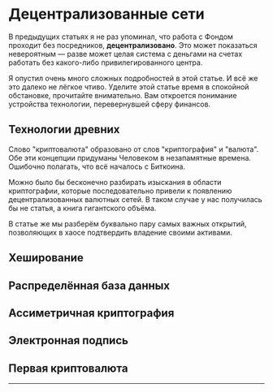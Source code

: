 # Децентрализованные сети

В предыдущих статьях я не раз упоминал, что работа с Фондом проходит
без посредников, **децентрализовано**. Это может показаться невероятным —
разве может целая система с деньгами на счетах работать без
какого-либо привилегированного центра.

Я опустил очень много сложных подробностей в этой статье. И всё же это далеко
не лёгкое чтиво. Уделите этой статье время в спокойной обстановке, прочитайте
внимательно. Вам откроется понимание устройства технологии, перевернувшей
сферу финансов.

## Технологии древних

Слово "криптовалюта" образовано от слов "криптография" и "валюта".
Обе эти концепции придуманы Человеком в незапамятные времена. Ошибочно полагать,
что всё началось с Биткоина.

Можно было бы бесконечно разбирать изыскания в области криптографии,
которые последовательно привели к появлению децентрализованных валютных сетей.
В таком случае у нас получилась бы не статья, а книга гигантского объёма.

В статье же мы разберём буквально пару самых важных открытий,
позволяющих в хаосе подтвердить владение своими активами.

## Хеширование

## Распределённая база данных

## Ассиметричная криптография

## Электронная подпись

## Первая криптовалюта

---
